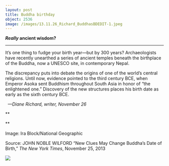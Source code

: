 ```yaml
---
layout: post
title: Buddha birthday
object: 2536
image: /images/13.11.26_Richard_BuddhasBDEDIT-1.jpeg
---
```

***Really* ancient wisdom?**

****

It’s one thing to fudge your birth year—but by 300 years? Archaeologists have recently unearthed a series of ancient temples beneath the birthplace of the Buddha, now a UNESCO site, in contemporary Nepal.

The discrepancy puts into debate the origins of one of the world’s central religions. Until now, evidence pointed to the third century BCE, when Emperor Asoka sent Buddhism throughout South Asia in honor of “the enlightened one.” Discovery of the new structures places his birth date as early as the sixth century BCE.

  *—Diane Richard, writer, November 26*

**

**

Image: Ira Block/National Geographic

Source: JOHN NOBLE WILFORD “New Clues May Change Buddha’s Date of Birth,” *The New York Times*, November 25, 2013 

![]({{siteurl.base}}/images/13.11.26_Richard_BuddhasBDEDIT-1.jpeg)
